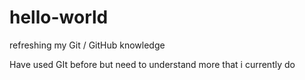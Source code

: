 # hello-world
refreshing my Git / GitHub knowledge

Have used GIt before but need to understand more that i currently do
